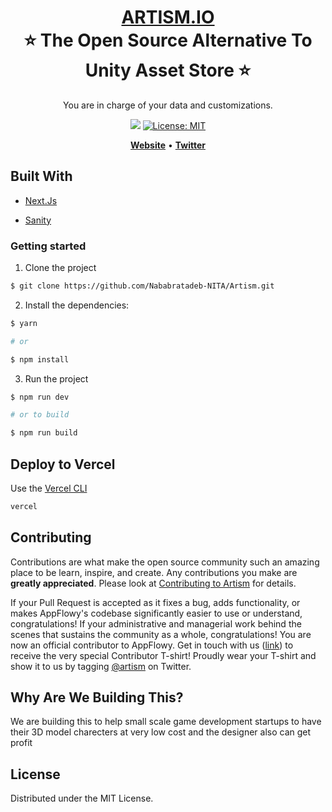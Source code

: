 <h1 align="center" style="border-bottom: none">
    <b>
        <a href="https://artism.vercel.app/">ARTISM.IO</a><br>
    </b>
    ⭐️  The Open Source Alternative To Unity Asset Store  ⭐️ <br>
</h1>

<p align="center">
You are in charge of your data and customizations.
</p>

<p align="center">
<a href="https://github.com/Nababratadeb-NITA/Artism"><img src="https://img.shields.io/github/forks/Nababratadeb-NITA/Artism.svg"></a>
<a href="https://opensource.org/licenses/MIT"><img src="https://img.shields.io/badge/license-MIT-purple.svg" alt="License: MIT"></a>

</p>

<p align="center">
    <a href="https://artism.vercel.app/"><b>Website</b></a> •
    <a href="https://twitter.com/NababrataNFT"><b>Twitter</b></a>
</p>

## Built With

* [Next.Js](https://nextjs.org/)

* [Sanity](https://www.sanity.io/)


### Getting started

1. Clone the project

```sh
$ git clone https://github.com/Nababratadeb-NITA/Artism.git
```

2. Install the dependencies:

```sh
$ yarn

# or

$ npm install
```

3. Run the project

```sh
$ npm run dev

# or to build

$ npm run build
```

## Deploy to Vercel

Use the [Vercel CLI](https://vercel.com/download)

```sh
vercel
```

## Contributing

Contributions are what make the open source community such an amazing place to be learn, inspire, and create. Any contributions you make are **greatly appreciated**. Please look at [Contributing to Artism](https://artism.vercel.app/) for details.

If your Pull Request is accepted as it fixes a bug, adds functionality, or makes AppFlowy's codebase significantly easier to use or understand, congratulations! If your administrative and managerial work behind the scenes that sustains the community as a whole, congratulations! You are now an official contributor to AppFlowy. Get in touch with us ([link](https://artism.vercel.app/)) to receive the very special Contributor T-shirt!
Proudly wear your T-shirt and show it to us by tagging [@artism](https://twitter.com/NababrataNFT) on Twitter.


<!-- ## Join the community to build AppFlowy together!
<a href="https://github.com/AppFlowy-IO/AppFlowy/graphs/contributors">
  <img src="https://contrib.rocks/image?repo=AppFlowy-IO/AppFlowy" />
</a> -->

## Why Are We Building This?

We are building this to help small scale game development startups to have their 3D model charecters at very low cost and the designer also can get profit 

## License

Distributed under the MIT License.
